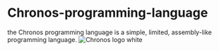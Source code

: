 # Chronos-programming-language
the Chronos programming language is a simple, limited, assembly-like programming language.
![Chronos logo white](https://github.com/user-attachments/assets/54024782-757e-41ec-a4eb-0ac330e94ccc)
